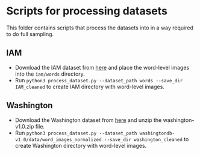 # Scripts for processing datasets

This folder contains scripts that process the datasets into in a way required to do full sampling. 

## IAM 

* Download the IAM dataset from [here](https://fki.tic.heia-fr.ch/databases/iam-handwriting-database) and place the word-level images into the `iam/words` directory. 
* Run `python3 process_dataset.py --dataset_path words --save_dir IAM_cleaned` to create IAM directory with word-level images.

## Washington

* Download the Washington dataset from [here](https://fki.tic.heia-fr.ch/databases/washington-database) and unzip the washington-v1.0.zip file.
* Run `python3 process_dataset.py --dataset_path washingtondb-v1.0/data/word_images_normalized --save_dir washington_cleaned` to create Washington directory with word-level images.